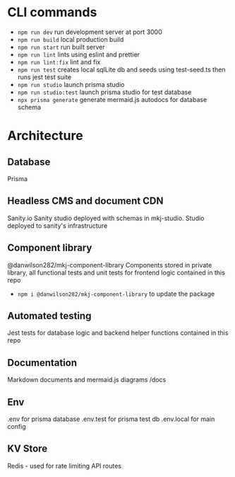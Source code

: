 # CLI commands
- ```npm run dev``` run development server at port 3000
- ```npm run build``` local production build
- ```npm run start``` run built server
- ```npm run lint``` lints using eslint and prettier
- ```npm run lint:fix``` lint and fix
- ```npm run test``` creates local sqlLite db and seeds using test-seed.ts then runs jest test suite
- ```npm run studio``` launch prisma studio
- ```npm run studio:test``` launch prisma studio for test database
- ```npx prisma generate``` generate mermaid.js autodocs for database schema

# Architecture

## Database
Prisma

## Headless CMS and document CDN
Sanity.io
Sanity studio deployed with schemas in mkj-studio. Studio deployed to sanity's infrastructure

## Component library
@danwilson282/mkj-component-library
Components stored in private library, all functional tests and unit tests for frontend logic contained in this repo
- ```npm i @danwilson282/mkj-component-library``` to update the package

## Automated testing
Jest tests for database logic and backend helper functions contained in this repo

## Documentation
Markdown documents and mermaid.js diagrams
/docs

## Env
.env for prisma database
.env.test for prisma test db
.env.local for main config

## KV Store
Redis - used for rate limiting API routes
